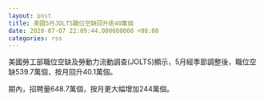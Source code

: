 ```yaml
---
layout: post
title: 美國5月JOLTS職位空缺回升逾40萬個
date: 2020-07-07 22:09:44.000000000 +08:00
categories: rss
---
```


美國勞工部職位空缺及勞動力流動調查(JOLTS)顯示，5月經季節調整後，職位空缺539.7萬個，按月回升40.1萬個。

期內，招聘量648.7萬個，按月更大幅增加244萬個。
